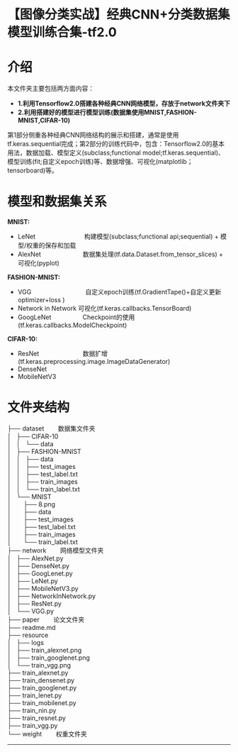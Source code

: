 # 【图像分类实战】经典CNN+分类数据集模型训练合集-tf2.0

# 介绍
本文件夹主要包括两方面内容：

- **1.利用Tensorflow2.0搭建各种经典CNN网络模型，存放于network文件夹下**
- **2.利用搭建好的模型进行模型训练(数据集使用MNIST,FASHION-MNIST,CIFAR-10)**

第1部分侧重各种经典CNN网络结构的展示和搭建，通常是使用tf.keras.sequential完成；第2部分的训练代码中，包含：Tensorflow2.0的基本用法，数据加载、模型定义(subclass;functional model;tf.keras.sequential)、模型训练(fit;自定义epoch训练)等、数据增强、可视化(matplotlib；tensorboard)等。
# 模型和数据集关系
**MNIST:**

- LeNet                            构建模型(subclass;functional api;sequential) + 模型/权重的保存和加载
- AlexNet                        数据集处理(tf.data.Dataset.from_tensor_slices) + 可视化(pyplot)

**FASHION-MNIST:**

- VGG                               自定义epoch训练(tf.GradientTape()+自定义更新optimizer+loss )
- Network in Network 可视化(tf.keras.callbacks.TensorBoard)
- GoogLeNet                  Checkpoint的使用(tf.keras.callbacks.ModelCheckpoint)

**CIFAR-10:**

- ResNet                         数据扩增(tf.keras.preprocessing.image.ImageDataGenerator)
- DenseNet                    
- MobileNetV3
# 文件夹结构
├── dataset        数据集文件夹<br />│   ├── CIFAR-10<br />│   │   └── data<br />│   ├── FASHION-MNIST<br />│   │   ├── data<br />│   │   ├── test_images<br />│   │   ├── test_label.txt<br />│   │   ├── train_images<br />│   │   └── train_label.txt<br />│   └── MNIST<br />│       ├── 8.png<br />│       ├── data<br />│       ├── test_images<br />│       ├── test_label.txt<br />│       ├── train_images<br />│       └── train_label.txt<br />├── network        网络模型文件夹<br />│   ├── AlexNet.py<br />│   ├── DenseNet.py<br />│   ├── GoogLenet.py<br />│   ├── LeNet.py<br />│   ├── MobileNetV3.py<br />│   ├── NetworkInNetwork.py<br />│   ├── ResNet.py<br />│   └── VGG.py<br />├── paper        论文文件夹                                      <br />├── readme.md<br />├── resource<br />│   ├── logs<br />│   ├── train_alexnet.png<br />│   ├── train_googlenet.png<br />│   └── train_vgg.png<br />├── train_alexnet.py<br />├── train_densenet.py<br />├── train_googlenet.py<br />├── train_lenet.py<br />├── train_mobilenet.py<br />├── train_nin.py<br />├── train_resnet.py<br />├── train_vgg.py<br />└── weight        权重文件夹

---